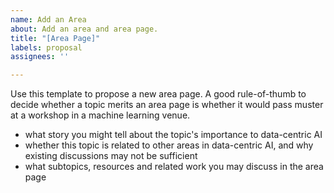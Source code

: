```yaml
---
name: Add an Area
about: Add an area and area page.
title: "[Area Page]"
labels: proposal
assignees: ''

---
```


Use this template to propose a new area page. A good rule-of-thumb to decide whether a topic merits an area page is whether it would pass muster at a workshop in a machine learning venue.

- what story you might tell about the topic's importance to data-centric AI
- whether this topic is related to other areas in data-centric AI, and why existing discussions may not be sufficient 
- what subtopics, resources and related work you may discuss in the area page
